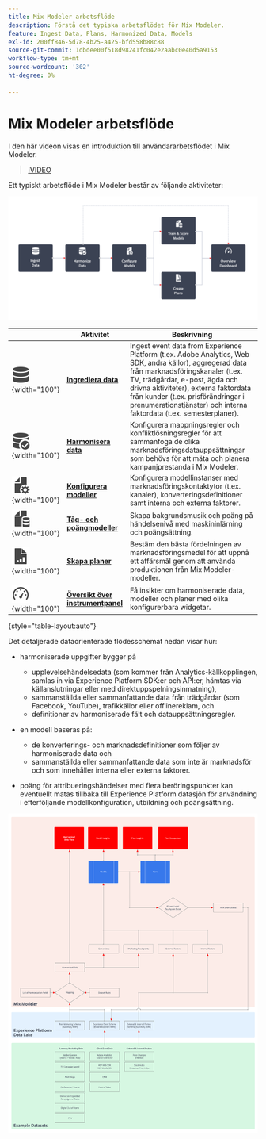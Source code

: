 ```yaml
---
title: Mix Modeler arbetsflöde
description: Förstå det typiska arbetsflödet för Mix Modeler.
feature: Ingest Data, Plans, Harmonized Data, Models
exl-id: 200ff846-5d78-4b25-a425-bfd558b88c88
source-git-commit: 1dbdee00f518d98241fc042e2aabc0e40d5a9153
workflow-type: tm+mt
source-wordcount: '302'
ht-degree: 0%

---
```


# Mix Modeler arbetsflöde

I den här videon visas en introduktion till användararbetsflödet i Mix Modeler.

>[!VIDEO](https://video.tv.adobe.com/v/3424854/?learn=on)


Ett typiskt arbetsflöde i Mix Modeler består av följande aktiviteter:

![Alt-text](../assets/ApplicationWorkflow.svg)

|  | Aktivitet | Beskrivning |
|---|---|---|
| ![Data](../assets/icons/Data.svg){width="100"} | [**Ingrediera data**](../ingest-data/overview.md) | Ingest event data from Experience Platform (t.ex. Adobe Analytics, Web SDK, andra källor), aggregerad data från marknadsföringskanaler (t.ex. TV, trädgårdar, e-post, ägda och drivna aktiviteter), externa faktordata från kunder (t.ex. prisförändringar i prenumerationstjänster) och interna faktordata (t.ex. semesterplaner). |
| ![DataCheck](../assets/icons/DataCheck.svg){width="100"} | [**Harmonisera data**](../harmonize-data/overview.md) | Konfigurera mappningsregler och konfliktlösningsregler för att sammanfoga de olika marknadsföringsdatauppsättningar som behövs för att mäta och planera kampanjprestanda i Mix Modeler. |
| ![FileConfig](../assets/icons/FileGear.svg){width="100"} | [**Konfigurera modeller**](../models/create.md) | Konfigurera modellinstanser med marknadsföringskontaktytor (t.ex. kanaler), konverteringsdefinitioner samt interna och externa faktorer. |
| ![FileData](../assets/icons/FileData.svg){width="100"} | [**Tåg- och poängmodeller**](../models/overview.md) | Skapa bakgrundsmusik och poäng på händelsenivå med maskininlärning och poängsättning. |
| ![FileChart](../assets/icons/FileChart.svg){width="100"} | [**Skapa planer**](../plans/overview.md) | Bestäm den bästa fördelningen av marknadsföringsmedel för att uppnå ett affärsmål genom att använda produktionen från Mix Modeler-modeller. |
| ![Kontrollpanel](../assets/icons/Dashboard.svg){width="100"} | [**Översikt över instrumentpanel**](../dashboard/overview.md) | Få insikter om harmoniserade data, modeller och planer med olika konfigurerbara widgetar. |

{style="table-layout:auto"}

Det detaljerade dataorienterade flödesschemat nedan visar hur:

* harmoniserade uppgifter bygger på

   * upplevelsehändelsedata (som kommer från Analytics-källkopplingen, samlas in via Experience Platform SDK:er och API:er, hämtas via källanslutningar eller med direktuppspelningsinmatning),
   * sammanställda eller sammanfattande data från trädgårdar (som Facebook, YouTube), trafikkällor eller offlinereklam, och
   * definitioner av harmoniserade fält och datauppsättningsregler.

* en modell baseras på:

   * de konverterings- och marknadsdefinitioner som följer av harmoniserade data och
   * sammanställda eller sammanfattande data som inte är marknadsför och som innehåller interna eller externa faktorer.

* poäng för attribueringshändelser med flera beröringspunkter kan eventuellt matas tillbaka till Experience Platform datasjön för användning i efterföljande modellkonfiguration, utbildning och poängsättning.

![Omfattande arbetsflöde](../assets/comprehensive-workflow.svg)
